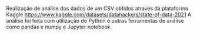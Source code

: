 Realização de análise dos dados de um CSV obtidos através da plataforma Kaggle https://www.kaggle.com/datasets/datahackers/state-of-data-2021 A análise foi feita com utilização do Python e outras ferramentas de análise como pandas e numpy e Jupyter notebook